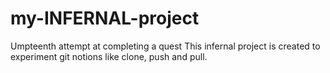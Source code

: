 # my-INFERNAL-project
Umpteenth attempt at completing a quest
This infernal project is created to experiment git notions like clone, push and pull.
